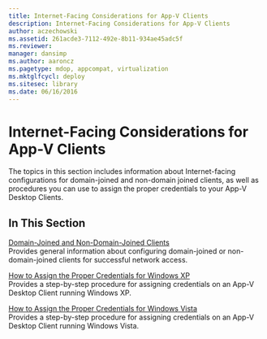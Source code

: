 ```yaml
---
title: Internet-Facing Considerations for App-V Clients
description: Internet-Facing Considerations for App-V Clients
author: aczechowski
ms.assetid: 261acde3-7112-492e-8b11-934ae45adc5f
ms.reviewer: 
manager: dansimp
ms.author: aaroncz
ms.pagetype: mdop, appcompat, virtualization
ms.mktglfcycl: deploy
ms.sitesec: library
ms.date: 06/16/2016
---
```



# Internet-Facing Considerations for App-V Clients


The topics in this section includes information about Internet-facing configurations for domain-joined and non-domain joined clients, as well as procedures you can use to assign the proper credentials to your App-V Desktop Clients.

## In This Section


<a href="" id="domain-joined-and-non-domain-joined-clients"></a>[Domain-Joined and Non-Domain-Joined Clients](domain-joined-and-non-domain-joined-clients.md)  
Provides general information about configuring domain-joined or non-domain-joined clients for successful network access.

<a href="" id="how-to-assign--the-proper-credentials-for-windows-xp"></a>[How to Assign the Proper Credentials for Windows XP](how-to-assign--the-proper-credentials-for-windows-xp.md)  
Provides a step-by-step procedure for assigning credentials on an App-V Desktop Client running Windows XP.

<a href="" id="how-to-assign--the-proper-credentials-for-windows-vista"></a>[How to Assign the Proper Credentials for Windows Vista](how-to-assign--the-proper-credentials-for-windows-vista.md)  
Provides a step-by-step procedure for assigning credentials on an App-V Desktop Client running Windows Vista.

 

 





